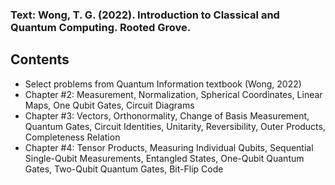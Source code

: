 ### Text: Wong, T. G. (2022). Introduction to Classical and Quantum Computing. Rooted Grove.

## Contents
* Select problems from Quantum Information textbook (Wong, 2022)
* Chapter #2: Measurement, Normalization, Spherical Coordinates, Linear Maps, One Qubit Gates, Circuit Diagrams
* Chapter #3: Vectors, Orthonormality, Change of Basis Measurement, Quantum Gates, Circuit Identities, Unitarity, Reversibility, Outer Products, Completeness Relation
* Chapter #4: Tensor Products, Measuring Individual Qubits, Sequential Single-Qubit Measurements, Entangled States, One-Qubit Quantum Gates, Two-Qubit Quantum Gates, Bit-Flip Code
